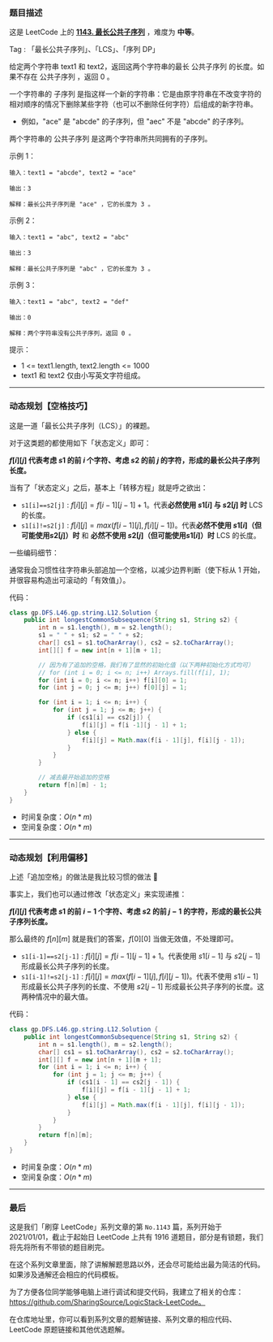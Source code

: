 ### 题目描述

这是 LeetCode 上的 **[1143. 最长公共子序列](https://leetcode-cn.com/problems/longest-common-subsequence/solution/gong-shui-san-xie-zui-chang-gong-gong-zi-xq0h/)** ，难度为 **中等**。

Tag : 「最长公共子序列」、「LCS」、「序列 DP」



给定两个字符串 text1 和 text2，返回这两个字符串的最长 公共子序列 的长度。如果不存在 公共子序列 ，返回 0 。

一个字符串的 子序列 是指这样一个新的字符串：它是由原字符串在不改变字符的相对顺序的情况下删除某些字符（也可以不删除任何字符）后组成的新字符串。

* 例如，"ace" 是 "abcde" 的子序列，但 "aec" 不是 "abcde" 的子序列。

两个字符串的 公共子序列 是这两个字符串所共同拥有的子序列。


示例 1：
```
输入：text1 = "abcde", text2 = "ace" 

输出：3  

解释：最长公共子序列是 "ace" ，它的长度为 3 。
```
示例 2：
```
输入：text1 = "abc", text2 = "abc"

输出：3

解释：最长公共子序列是 "abc" ，它的长度为 3 。
```
示例 3：
```
输入：text1 = "abc", text2 = "def"

输出：0

解释：两个字符串没有公共子序列，返回 0 。
```

提示：
* 1 <= text1.length, text2.length <= 1000
* text1 和 text2 仅由小写英文字符组成。

---

### 动态规划【空格技巧】

这是一道「最长公共子序列（LCS）」的裸题。

对于这类题的都使用如下「状态定义」即可：

**$f[i][j]$ 代表考虑 $s1$ 的前 $i$ 个字符、考虑 $s2$ 的前 $j$ 的字符，形成的最长公共子序列长度。**

当有了「状态定义」之后，基本上「转移方程」就是呼之欲出：

* `s1[i]==s2[j]` : $f[i][j]=f[i-1][j-1]+1$。代表**必然使用 $s1[i]$ 与 $s2[j]$ 时** LCS 的长度。
* `s1[i]!=s2[j]` : $f[i][j]=max(f[i-1][j], f[i][j-1])$。代表**必然不使用 $s1[i]$（但可能使用$s2[j]$）时** 和 **必然不使用 $s2[j]$（但可能使用$s1[i]$）时** LCS 的长度。

一些编码细节：

通常我会习惯性往字符串头部追加一个空格，以减少边界判断（使下标从 1 开始，并很容易构造出可滚动的「有效值」）。

代码：
```Java []
class gp.DFS.L46.gp.string.L12.Solution {
    public int longestCommonSubsequence(String s1, String s2) {
        int n = s1.length(), m = s2.length();
        s1 = " " + s1; s2 = " " + s2;
        char[] cs1 = s1.toCharArray(), cs2 = s2.toCharArray();
        int[][] f = new int[n + 1][m + 1]; 

        // 因为有了追加的空格，我们有了显然的初始化值（以下两种初始化方式均可）
        // for (int i = 0; i <= n; i++) Arrays.fill(f[i], 1);
        for (int i = 0; i <= n; i++) f[i][0] = 1;
        for (int j = 0; j <= m; j++) f[0][j] = 1;

        for (int i = 1; i <= n; i++) {
            for (int j = 1; j <= m; j++) {
                if (cs1[i] == cs2[j]) {
                    f[i][j] = f[i -1][j - 1] + 1;
                } else {
                    f[i][j] = Math.max(f[i - 1][j], f[i][j - 1]);
                }
            }
        }

        // 减去最开始追加的空格
        return f[n][m] - 1;
    }
}
```
* 时间复杂度：$O(n * m)$
* 空间复杂度：$O(n * m)$

---

### 动态规划【利用偏移】

上述「追加空格」的做法是我比较习惯的做法 🤣

事实上，我们也可以通过修改「状态定义」来实现递推：

**$f[i][j]$ 代表考虑 $s1$ 的前 $i - 1$ 个字符、考虑 $s2$ 的前 $j - 1$ 的字符，形成的最长公共子序列长度。**

那么最终的 $f[n][m]$ 就是我们的答案，$f[0][0]$ 当做无效值，不处理即可。

* `s1[i-1]==s2[j-1]` : $f[i][j]=f[i-1][j-1]+1$。代表使用 $s1[i-1]$ 与 $s2[j-1]$形成最长公共子序列的长度。
* `s1[i-1]!=s2[j-1]` : $f[i][j]=max(f[i-1][j], f[i][j-1])$。代表不使用 $s1[i-1]$ 形成最长公共子序列的长度、不使用 $s2[j-1]$ 形成最长公共子序列的长度。这两种情况中的最大值。

代码：
```Java []
class gp.DFS.L46.gp.string.L12.Solution {
    public int longestCommonSubsequence(String s1, String s2) {
        int n = s1.length(), m = s2.length();
        char[] cs1 = s1.toCharArray(), cs2 = s2.toCharArray();
        int[][] f = new int[n + 1][m + 1]; 
        for (int i = 1; i <= n; i++) {
            for (int j = 1; j <= m; j++) {
                if (cs1[i - 1] == cs2[j - 1]) {
                    f[i][j] = f[i - 1][j - 1] + 1;
                } else {
                    f[i][j] = Math.max(f[i - 1][j], f[i][j - 1]);
                }
            }
        }
        return f[n][m];
    }
}
```
* 时间复杂度：$O(n * m)$
* 空间复杂度：$O(n * m)$

---

### 最后

这是我们「刷穿 LeetCode」系列文章的第 `No.1143` 篇，系列开始于 2021/01/01，截止于起始日 LeetCode 上共有 1916 道题目，部分是有锁题，我们将先将所有不带锁的题目刷完。

在这个系列文章里面，除了讲解解题思路以外，还会尽可能给出最为简洁的代码。如果涉及通解还会相应的代码模板。

为了方便各位同学能够电脑上进行调试和提交代码，我建立了相关的仓库：https://github.com/SharingSource/LogicStack-LeetCode。

在仓库地址里，你可以看到系列文章的题解链接、系列文章的相应代码、LeetCode 原题链接和其他优选题解。
